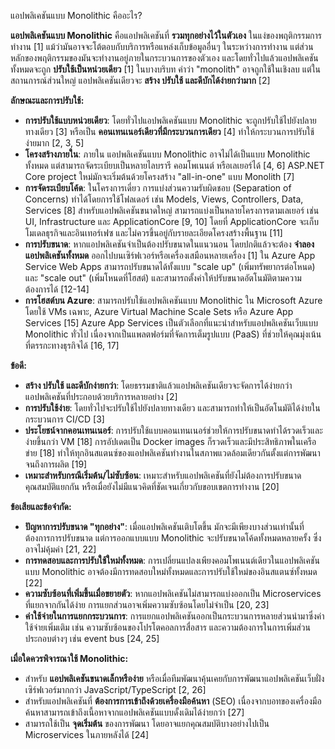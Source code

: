 แอปพลิเคชันแบบ Monolithic คืออะไร?

**แอปพลิเคชันแบบ Monolithic** คือแอปพลิเคชันที่ **รวมทุกอย่างไว้ในตัวเอง** ในแง่ของพฤติกรรมการทำงาน [1] แม้ว่ามันอาจจะโต้ตอบกับบริการหรือแหล่งเก็บข้อมูลอื่นๆ ในระหว่างการทำงาน แต่ส่วนหลักของพฤติกรรมของมันจะทำงานอยู่ภายในกระบวนการของตัวเอง และโดยทั่วไปแล้วแอปพลิเคชันทั้งหมดจะถูก **ปรับใช้เป็นหน่วยเดียว** [1] ในบางบริบท คำว่า "monolith" อาจถูกใช้ในเชิงลบ แต่ในสถานการณ์ส่วนใหญ่ แอปพลิเคชันเดียวจะ **สร้าง ปรับใช้ และดีบักได้ง่ายกว่ามาก** [2]

**ลักษณะและการปรับใช้:**

*   **การปรับใช้แบบหน่วยเดียว**: โดยทั่วไปแอปพลิเคชันแบบ Monolithic จะถูกปรับใช้ไปยังปลายทางเดียว [3] หรือเป็น **คอนเทนเนอร์เดียวที่มีกระบวนการเดียว** [4] ทำให้กระบวนการปรับใช้ง่ายมาก [2, 3, 5]
*   **โครงสร้างภายใน**: ภายใน แอปพลิเคชันแบบ Monolithic อาจไม่ได้เป็นแบบ Monolithic ทั้งหมด แต่สามารถจัดระเบียบเป็นหลายไลบรารี คอมโพเนนต์ หรือเลเยอร์ได้ [4, 6] ASP.NET Core project ใหม่มักจะเริ่มต้นด้วยโครงสร้าง "all-in-one" แบบ Monolith [7]
*   **การจัดระเบียบโค้ด**: ในโครงการเดี่ยว การแบ่งส่วนความรับผิดชอบ (Separation of Concerns) ทำได้โดยการใช้โฟลเดอร์ เช่น Models, Views, Controllers, Data, Services [8] สำหรับแอปพลิเคชันขนาดใหญ่ สามารถแบ่งเป็นหลายโครงการตามเลเยอร์ เช่น UI, Infrastructure และ ApplicationCore [9, 10] โดยที่ ApplicationCore จะเก็บโมเดลธุรกิจและอินเทอร์เฟซ และไม่ควรขึ้นอยู่กับรายละเอียดโครงสร้างพื้นฐาน [11]
*   **การปรับขนาด**: หากแอปพลิเคชันจำเป็นต้องปรับขนาดในแนวนอน โดยปกติแล้วจะต้อง **จำลองแอปพลิเคชันทั้งหมด** ออกไปบนเซิร์ฟเวอร์หรือเครื่องเสมือนหลายเครื่อง [1] ใน Azure App Service Web Apps สามารถปรับขนาดได้ทั้งแบบ "scale up" (เพิ่มทรัพยากรต่อโหนด) และ "scale out" (เพิ่มโหนดที่โฮสต์) และสามารถตั้งค่าให้ปรับขนาดอัตโนมัติตามความต้องการได้ [12-14]
*   **การโฮสต์บน Azure**: สามารถปรับใช้แอปพลิเคชันแบบ Monolithic ใน Microsoft Azure โดยใช้ VMs เฉพาะ, Azure Virtual Machine Scale Sets หรือ Azure App Services [15] Azure App Services เป็นตัวเลือกที่แนะนำสำหรับแอปพลิเคชันเว็บแบบ Monolithic ทั่วไป เนื่องจากเป็นแพลตฟอร์มที่จัดการเต็มรูปแบบ (PaaS) ที่ช่วยให้คุณมุ่งเน้นที่ตรรกะทางธุรกิจได้ [16, 17]

**ข้อดี:**

*   **สร้าง ปรับใช้ และดีบักง่ายกว่า**: โดยธรรมชาติแล้วแอปพลิเคชันเดียวจะจัดการได้ง่ายกว่าแอปพลิเคชันที่ประกอบด้วยบริการหลายอย่าง [2]
*   **การปรับใช้ง่าย**: โดยทั่วไปจะปรับใช้ไปยังปลายทางเดียว และสามารถทำให้เป็นอัตโนมัติได้ง่ายในกระบวนการ CI/CD [3]
*   **ประโยชน์จากคอนเทนเนอร์**: การปรับใช้แบบคอนเทนเนอร์ช่วยให้การปรับขนาดทำได้รวดเร็วและง่ายขึ้นกว่า VM [18] การอัปเดตเป็น Docker images ก็รวดเร็วและมีประสิทธิภาพในเครือข่าย [18] ทำให้ทุกอินสแตนซ์ของแอปพลิเคชันทำงานในสภาพแวดล้อมเดียวกันตั้งแต่การพัฒนาจนถึงการผลิต [19]
*   **เหมาะสำหรับกรณีเริ่มต้น/ไม่ซับซ้อน**: เหมาะสำหรับแอปพลิเคชันที่ยังไม่ต้องการปรับขนาดคุณสมบัติแยกกัน หรือเมื่อยังไม่มีแนวคิดที่ชัดเจนเกี่ยวกับขอบเขตการทำงาน [20]

**ข้อเสียและข้อจำกัด:**

*   **ปัญหาการปรับขนาด "ทุกอย่าง"**: เมื่อแอปพลิเคชันเติบโตขึ้น มักจะมีเพียงบางส่วนเท่านั้นที่ต้องการการปรับขนาด แต่การออกแบบแบบ Monolithic จะปรับขนาดโค้ดทั้งหมดหลายครั้ง ซึ่งอาจไม่คุ้มค่า [21, 22]
*   **การทดสอบและการปรับใช้ใหม่ทั้งหมด**: การเปลี่ยนแปลงเพียงคอมโพเนนต์เดียวในแอปพลิเคชันแบบ Monolithic อาจต้องมีการทดสอบใหม่ทั้งหมดและการปรับใช้ใหม่ของอินสแตนซ์ทั้งหมด [22]
*   **ความซับซ้อนที่เพิ่มขึ้นเมื่อขยายตัว**: หากแอปพลิเคชันไม่สามารถแบ่งออกเป็น Microservices ที่แยกจากกันได้ง่าย การแยกส่วนอาจเพิ่มความซับซ้อนโดยไม่จำเป็น [20, 23]
*   **ค่าใช้จ่ายในการแยกกระบวนการ**: การแยกแอปพลิเคชันออกเป็นกระบวนการหลายส่วนนำมาซึ่งค่าใช้จ่ายเพิ่มเติม เช่น ความซับซ้อนของโปรโตคอลการสื่อสาร และความต้องการในการเพิ่มส่วนประกอบต่างๆ เช่น event bus [24, 25]

**เมื่อใดควรพิจารณาใช้ Monolithic:**

*   สำหรับ **แอปพลิเคชันขนาดเล็กหรือง่าย** หรือเมื่อทีมพัฒนาคุ้นเคยกับการพัฒนาแอปพลิเคชันเว็บฝั่งเซิร์ฟเวอร์มากกว่า JavaScript/TypeScript [2, 26]
*   สำหรับแอปพลิเคชันที่ **ต้องการการเข้าถึงด้วยเครื่องมือค้นหา** (SEO) เนื่องจากบอทของเครื่องมือค้นหาสามารถเข้าถึงเนื้อหาจากแอปพลิเคชันแบบดั้งเดิมได้ง่ายกว่า [27]
*   สามารถใช้เป็น **จุดเริ่มต้น** ของการพัฒนา โดยอาจแยกคุณสมบัติบางอย่างไปเป็น Microservices ในภายหลังได้ [24]
